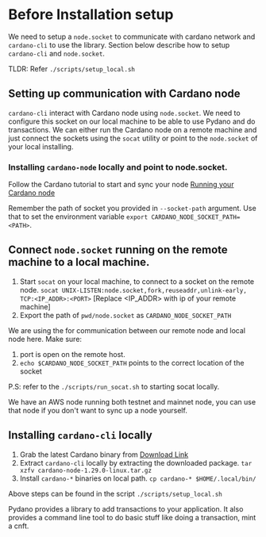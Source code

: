 # Before Installation setup

We need to setup a `node.socket` to communicate with cardano network and `cardano-cli` to use the library. Section below describe how to setup `cardano-cli` and `node.socket`.

TLDR: Refer `./scripts/setup_local.sh`

## Setting up communication with Cardano node

`cardano-cli` interact with Cardano node using `node.socket`. We need to configure this socket on our local machine to be able to use Pydano and do transactions. We can either run the Cardano node on a remote machine and just connect the sockets using the `socat` utility or point to the `node.socket` of your local installing.

### Installing `cardano-node` locally and point to node.socket.

Follow the Cardano tutorial to start and sync your node [Running your Cardano node](https://developers.cardano.org/docs/get-started/running-cardano/)

Remember the path of socket you provided in `--socket-path` argument. Use that to set the environment variable `export CARDANO_NODE_SOCKET_PATH=<PATH>`.

## Connect `node.socket` running on the remote machine to a local machine.

1. Start `socat` on your local machine, to connect to a socket on the remote node. 
`socat UNIX-LISTEN:node.socket,fork,reuseaddr,unlink-early, TCP:<IP_ADDR>:<PORT>` [Replace <IP_ADDR> with ip of your remote machine]
6. Export the path of `pwd/node.socket` as `CARDANO_NODE_SOCKET_PATH`

We are using the <PORT> for communication between our remote node and local node here. Make sure:
1. <PORT> port is open on the remote host.
2. `echo $CARDANO_NODE_SOCKET_PATH` points to the correct location of the socket


P.S: refer to the `./scripts/run_socat.sh` to starting socat locally.

We have an AWS node running both testnet and mainnet node, you can use that node if you don't want to sync up a node yourself.


## Installing `cardano-cli` locally
1. Grab the latest Cardano binary from [Download Link](https://developers.cardano.org/docs/get-started/installing-cardano-node)
2. Extract `cardano-cli` locally by extracting the downloaded package. `tar xzfv cardano-node-1.29.0-linux.tar.gz`
3. Install `cardano-*` binaries on local path. `cp cardano-* $HOME/.local/bin/`

Above steps can be found in the script `./scripts/setup_local.sh`

Pydano provides a library to add transactions to your application. It also provides a command line tool to do basic stuff like doing a transaction, mint a cnft.
